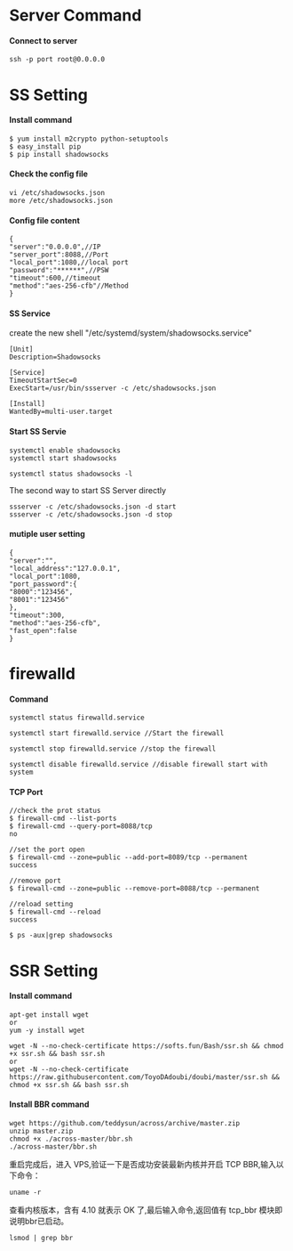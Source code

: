 # Server Command
#### Connect to server
```
ssh -p port root@0.0.0.0
```

# SS Setting

#### Install command
```
$ yum install m2crypto python-setuptools
$ easy_install pip
$ pip install shadowsocks
```

#### Check the config file
```
vi /etc/shadowsocks.json
more /etc/shadowsocks.json
```

#### Config file content
```
{
"server":"0.0.0.0",//IP 
"server_port":8088,//Port
"local_port":1080,//local port
"password":"******",//PSW
"timeout":600,//timeout
"method":"aes-256-cfb"//Method
}
```

#### SS Service
create the new shell "/etc/systemd/system/shadowsocks.service"
```
[Unit]
Description=Shadowsocks

[Service]
TimeoutStartSec=0
ExecStart=/usr/bin/ssserver -c /etc/shadowsocks.json

[Install]
WantedBy=multi-user.target
```
#### Start SS Servie 
```
systemctl enable shadowsocks
systemctl start shadowsocks

systemctl status shadowsocks -l
```
The second way to start SS Server directly
```
ssserver -c /etc/shadowsocks.json -d start
ssserver -c /etc/shadowsocks.json -d stop
```

#### mutiple user setting
```
{
"server":"",
"local_address":"127.0.0.1",
"local_port":1080,
"port_password":{
"8000":"123456",
"8001":"123456"
},
"timeout":300,
"method":"aes-256-cfb",
"fast_open":false
}
```

# firewalld

#### Command 
```
systemctl status firewalld.service

systemctl start firewalld.service //Start the firewall

systemctl stop firewalld.service //stop the firewall

systemctl disable firewalld.service //disable firewall start with system
```

#### TCP Port
```
//check the prot status
$ firewall-cmd --list-ports
$ firewall-cmd --query-port=8088/tcp 
no

//set the port open
$ firewall-cmd --zone=public --add-port=8089/tcp --permanent  
success

//remove port
$ firewall-cmd --zone=public --remove-port=8088/tcp --permanent

//reload setting
$ firewall-cmd --reload 
success
```

```
$ ps -aux|grep shadowsocks
```

# SSR Setting
#### Install command
```
apt-get install wget
or
yum -y install wget

wget -N --no-check-certificate https://softs.fun/Bash/ssr.sh && chmod +x ssr.sh && bash ssr.sh
or
wget -N --no-check-certificate https://raw.githubusercontent.com/ToyoDAdoubi/doubi/master/ssr.sh && chmod +x ssr.sh && bash ssr.sh
```

#### Install BBR command
```
wget https://github.com/teddysun/across/archive/master.zip
unzip master.zip
chmod +x ./across-master/bbr.sh
./across-master/bbr.sh
```
重启完成后，进入 VPS,验证一下是否成功安装最新内核并开启 TCP BBR,输入以下命令：
```
uname -r
```
查看内核版本，含有 4.10 就表示 OK 了,最后输入命令,返回值有 tcp_bbr 模块即说明bbr已启动。
```
lsmod | grep bbr
```

